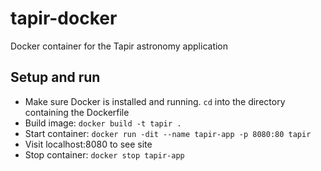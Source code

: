 # tapir-docker
Docker container for the Tapir astronomy application

## Setup and run
* Make sure Docker is installed and running.  `cd` into the directory containing the Dockerfile
* Build image: `docker build -t tapir .`
* Start container: `docker run -dit --name tapir-app -p 8080:80 tapir`
* Visit localhost:8080 to see site
* Stop container: `docker stop tapir-app`
